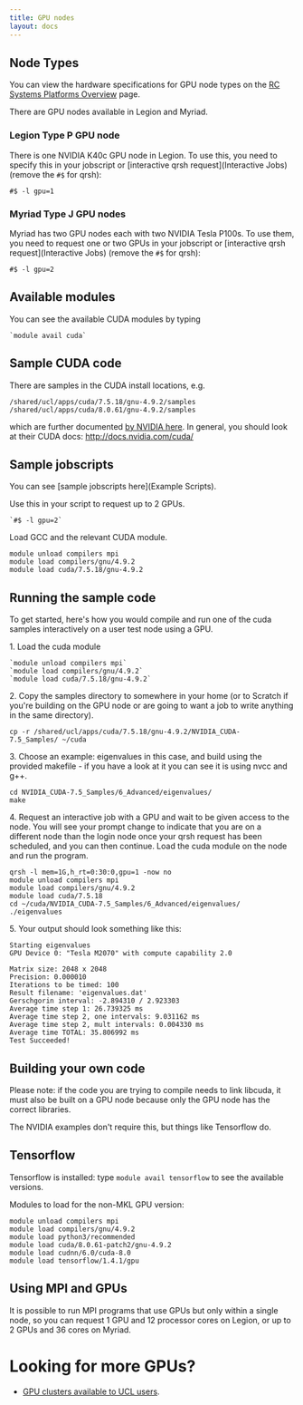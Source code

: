 ```yaml
---
title: GPU nodes
layout: docs
---
```

## Node Types

You can view the hardware specifications for GPU node types on the [RC Systems Platforms Overview](RC_Systems) page.

There are GPU nodes available in Legion and Myriad.

### Legion Type P GPU node

There is one NVIDIA K40c GPU node in Legion. To use this, you need to
specify this in your jobscript or [interactive qrsh request](Interactive Jobs) (remove the `#$` for qrsh): 

```
#$ -l gpu=1
```

### Myriad Type J GPU nodes

Myriad has two GPU nodes each with two NVIDIA Tesla P100s. To use them,
you need to request one or two GPUs in your jobscript or [interactive
qrsh request](Interactive Jobs) (remove the `#$` for qrsh):

```
#$ -l gpu=2
```

## Available modules

You can see the available CUDA modules by typing

```
`module avail cuda`
```

## Sample CUDA code

There are samples in the CUDA install locations, e.g. 

```
/shared/ucl/apps/cuda/7.5.18/gnu-4.9.2/samples
/shared/ucl/apps/cuda/8.0.61/gnu-4.9.2/samples
``` 

which are further documented [by NVIDIA here](http://docs.nvidia.com/cuda/cuda-samples/index.html). In general,
you should look at their CUDA docs: <http://docs.nvidia.com/cuda/>

## Sample jobscripts

You can see [sample jobscripts here](Example Scripts).

Use this in your script to request up to 2 GPUs. 

```
`#$ -l gpu=2`
```

Load GCC and the relevant CUDA module. 

```
module unload compilers mpi
module load compilers/gnu/4.9.2
module load cuda/7.5.18/gnu-4.9.2
```

## Running the sample code

To get started, here's how you would compile and run one of the cuda
samples interactively on a user test node using a GPU.

1\. Load the cuda module 

```
`module unload compilers mpi`  
`module load compilers/gnu/4.9.2`  
`module load cuda/7.5.18/gnu-4.9.2`
```

2\. Copy the samples directory to somewhere in your home (or to Scratch
if you're building on the GPU node or are going to want a job to write
anything in the same directory).

```
cp -r /shared/ucl/apps/cuda/7.5.18/gnu-4.9.2/NVIDIA_CUDA-7.5_Samples/ ~/cuda
```

3\. Choose an example: eigenvalues in this case, and build using the
provided makefile - if you have a look at it you can see it is using
nvcc and g++. 

```
cd NVIDIA_CUDA-7.5_Samples/6_Advanced/eigenvalues/
make
```

4\. Request an interactive job with a GPU and wait to be
given access to the node. You will see your prompt change to indicate
that you are on a different node than the login node once your qrsh
request has been scheduled, and you can then continue. Load the cuda
module on the node and run the program. 

```
qrsh -l mem=1G,h_rt=0:30:0,gpu=1 -now no
module unload compilers mpi
module load compilers/gnu/4.9.2
module load cuda/7.5.18
cd ~/cuda/NVIDIA_CUDA-7.5_Samples/6_Advanced/eigenvalues/
./eigenvalues
```

5\. Your output should look something like this: 

```
Starting eigenvalues  
GPU Device 0: "Tesla M2070" with compute capability 2.0

Matrix size: 2048 x 2048   
Precision: 0.000010  
Iterations to be timed: 100  
Result filename: 'eigenvalues.dat'  
Gerschgorin interval: -2.894310 / 2.923303  
Average time step 1: 26.739325 ms  
Average time step 2, one intervals: 9.031162 ms  
Average time step 2, mult intervals: 0.004330 ms  
Average time TOTAL: 35.806992 ms  
Test Succeeded!
```

## Building your own code

Please note: if the code you are trying to compile needs to link
libcuda, it must also be built on a GPU node because only the GPU node
has the correct libraries.

The NVIDIA examples don't require this, but things like Tensorflow do.

## Tensorflow

Tensorflow is installed: type `module avail tensorflow` to see the
available versions.

Modules to load for the non-MKL GPU version: 

```
module unload compilers mpi  
module load compilers/gnu/4.9.2  
module load python3/recommended  
module load cuda/8.0.61-patch2/gnu-4.9.2  
module load cudnn/6.0/cuda-8.0  
module load tensorflow/1.4.1/gpu
```

## Using MPI and GPUs

It is possible to run MPI programs that use GPUs but only within a
single node, so you can request 1 GPU and 12 processor cores on Legion, or up to 2
GPUs and 36 cores on Myriad.

# Looking for more GPUs?

  - [GPU clusters available to UCL users](GPU_clusters).

